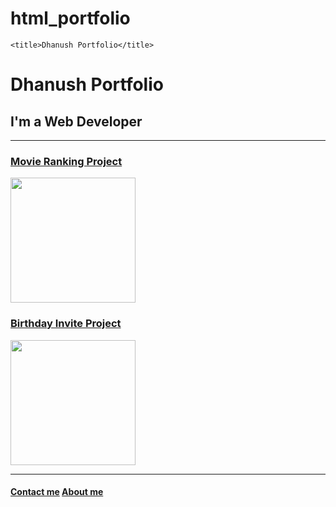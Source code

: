 # html_portfolio
<!DOCTYPE html>
<html lang="en">
<head>
    <meta charset="UTF-8">
    
    <title>Dhanush Portfolio</title>
</head>
<body>
    <h1>Dhanush Portfolio</h1>
    <h2>I'm a Web Developer</h2>
    <hr />
    <h3><a href="web development/4.3 HTML Porfolio Project/public/movie-ranking.html">Movie Ranking Project</a></h3>
    <img src="./assets/images/movie-ranking.png" height="200" />
    <br />
    <h3><a href="web development/4.3 HTML Porfolio Project/public/birthday-invite.html">Birthday Invite Project</a></h3>
    <img src="./assets/images/birthday-invite.png " height="200" />
    <hr />
    <h4><a href="web development/4.3 HTML Porfolio Project/public/contact.html">Contact me</a> <a href="web development/4.3 HTML Porfolio Project/public/about.html">About me </a></h4>
</body>
</html>
